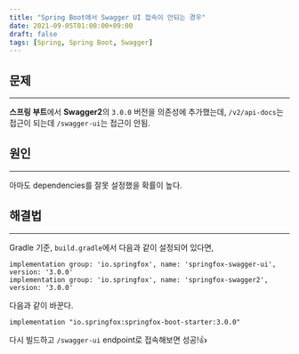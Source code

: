```yaml
---
title: "Spring Boot에서 Swagger UI 접속이 안되는 경우"
date: 2021-09-05T01:00:00+09:00
draft: false
tags: [Spring, Spring Boot, Swagger]
---
```


## 문제

---

**스프링 부트**에서 **Swagger2**의 `3.0.0` 버전을 의존성에 추가했는데, `/v2/api-docs`는 접근이 되는데 `/swagger-ui`는 접근이 안됨.

## 원인

---

아마도 dependencies를 잘못 설정했을 확률이 높다.

## 해결법

---

Gradle 기준, `build.gradle`에서 다음과 같이 설정되어 있다면,

```
implementation group: 'io.springfox', name: 'springfox-swagger-ui', version: '3.0.0'
implementation group: 'io.springfox', name: 'springfox-swagger2', version: '3.0.0'
```

다음과 같이 바꾼다.

```
implementation "io.springfox:springfox-boot-starter:3.0.0"
```

다시 빌드하고 `/swagger-ui` endpoint로 접속해보면 성공!👍

